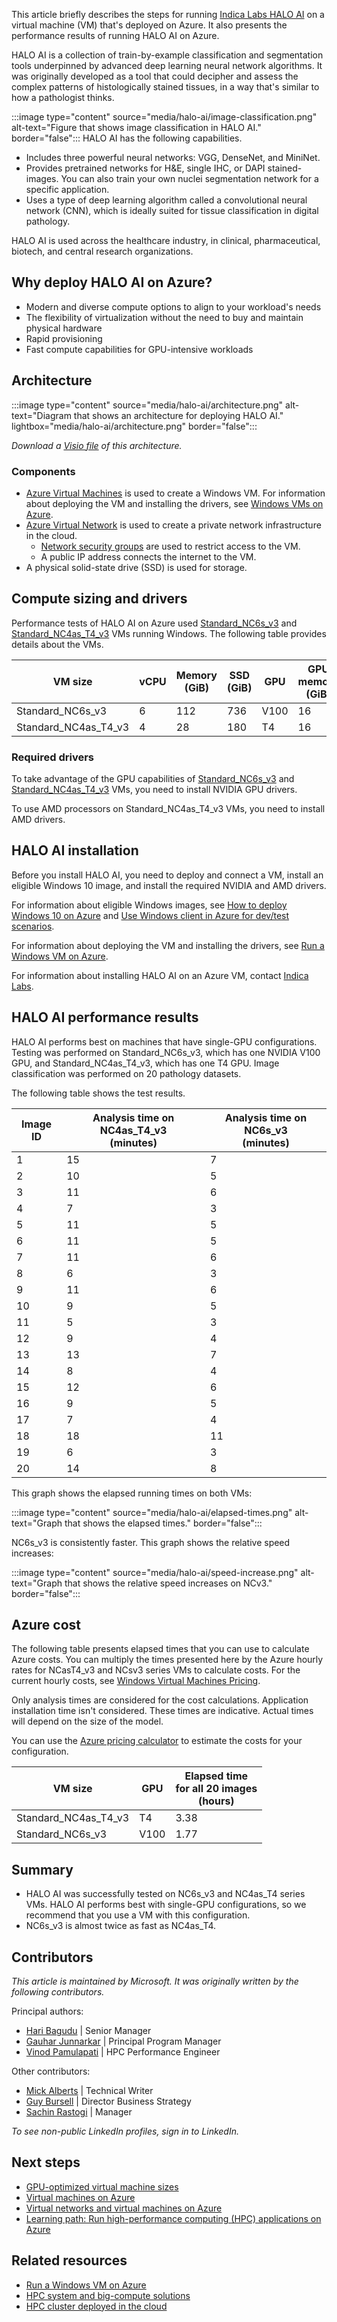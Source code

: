 This article briefly describes the steps for running [Indica Labs HALO AI](https://indicalab.com/halo-ai) on a virtual machine (VM) that's deployed on Azure. It also presents the performance results of running HALO AI on Azure.

HALO AI is a collection of train-by-example classification and segmentation tools underpinned by advanced deep learning neural network algorithms. It was originally developed as a tool that could decipher and assess the complex patterns of histologically stained tissues, in a way that's similar to how a pathologist thinks. 

:::image type="content" source="media/halo-ai/image-classification.png" alt-text="Figure that shows image classification in HALO AI." border="false":::
HALO AI has the following capabilities.

- Includes three powerful neural networks: VGG, DenseNet, and MiniNet. 
- Provides pretrained networks for H&E, single IHC, or DAPI stained-images. You can also train your own nuclei segmentation network for a specific application.
- Uses a type of deep learning algorithm called a convolutional neural network (CNN), which is ideally suited for tissue classification in digital pathology.

HALO AI is used across the healthcare industry, in clinical, pharmaceutical, biotech, and central research organizations.

## Why deploy HALO AI on Azure?

- Modern and diverse compute options to align to your workload's needs
- The flexibility of virtualization without the need to buy and maintain physical hardware
- Rapid provisioning
- Fast compute capabilities for GPU-intensive workloads

## Architecture

:::image type="content" source="media/halo-ai/architecture.png" alt-text="Diagram that shows an architecture for deploying HALO AI." lightbox="media/halo-ai/architecture.png" border="false":::

*Download a [Visio file](https://arch-center.azureedge.net/halo-ai.vsdx) of this
architecture.*

### Components

- [Azure Virtual Machines](https://azure.microsoft.com/services/virtual-machines) is
    used to create a Windows VM. For information about deploying the VM and installing the drivers, see [Windows VMs on Azure](../../reference-architectures/n-tier/windows-vm.yml).
- [Azure Virtual Network](https://azure.microsoft.com/services/virtual-network) is
    used to create a private network infrastructure in the cloud.
  - [Network security groups](/azure/virtual-network/network-security-groups-overview) are used to restrict access to the VM.  
  - A public IP address connects the internet to the VM.
- A physical solid-state drive (SSD) is used for storage.

## Compute sizing and drivers

Performance tests of HALO AI on Azure used [Standard_NC6s_v3](/azure/virtual-machines/ncv3-series) and [Standard_NC4as_T4_v3](/azure/virtual-machines/nct4-v3-series) VMs running Windows. The following table provides details about the VMs.

|VM size|vCPU|Memory (GiB)|SSD (GiB)|GPU|GPU memory (GiB)|Maximum data disks|
|-|-|-|-|-|-|-|
|Standard_NC6s_v3|6|112|736|V100|16|12|
|Standard_NC4as_T4_v3|4|28|180|T4|16|8|

### Required drivers

To take advantage of the GPU capabilities of [Standard_NC6s_v3](/azure/virtual-machines/ncv3-series) and [Standard_NC4as_T4_v3](/azure/virtual-machines/nct4-v3-series) VMs, you need to install NVIDIA GPU drivers.

To use AMD processors on Standard_NC4as_T4_v3 VMs, you need to install AMD drivers.

## HALO AI installation

Before you install HALO AI, you need to deploy and connect a VM,  install an eligible Windows 10 image, and install the required NVIDIA and AMD drivers.

For information about eligible Windows images, see [How to deploy Windows 10 on Azure](/azure/virtual-machines/windows/windows-desktop-multitenant-hosting-deployment) and [Use Windows client in Azure for dev/test scenarios](/azure/virtual-machines/windows/client-images).

For information about deploying the VM and installing the drivers, see [Run a Windows VM on Azure](../../reference-architectures/n-tier/windows-vm.yml).

For information about installing HALO AI on an Azure VM, contact [Indica Labs](mailto:support@indicalab.com).

## HALO AI performance results

HALO AI performs best on machines that have single-GPU configurations.
Testing was performed on Standard_NC6s_v3, which has one NVIDIA V100 GPU, and Standard_NC4as_T4_v3, which has one T4 GPU. Image classification was performed on 20 pathology datasets.

The following table shows the test results.

|Image ID|Analysis time on NC4as_T4_v3<br> (minutes)|Analysis time on NC6s_v3<br> (minutes) |
|-|-|-|
|1|15|7|
|2|10|5|
|3|11|6|
|4|7|3|
|5|11|5|
|6|11|5|
|7|11|6|
|8|6|3|
|9|11|6|
|10|9|5|
|11|5|3|
|12|9|4|
|13|13|7|
|14|8|4|
|15|12|6|
|16	|9|	5|
|17|7|4|
|18|18|11|
|19|6|3|
|20|14|8|

This graph shows the elapsed running times on both VMs:

:::image type="content" source="media/halo-ai/elapsed-times.png" alt-text="Graph that shows the elapsed times."  border="false":::

NC6s_v3 is consistently faster. This graph shows the relative speed increases:

:::image type="content" source="media/halo-ai/speed-increase.png" alt-text="Graph that shows the relative speed increases on NCv3."  border="false":::

## Azure cost

The following table presents elapsed times that you can use to calculate Azure costs. You can multiply the times presented here by the Azure hourly rates for NCasT4_v3 and NCsv3 series VMs to calculate costs. For the current hourly costs, see [Windows Virtual Machines Pricing](https://azure.microsoft.com/pricing/details/virtual-machines/windows/#pricing). 

Only analysis times are considered for the cost calculations. Application installation time isn't considered. These times are indicative. Actual times will depend on the size of the model.

You can use the [Azure pricing calculator](https://azure.microsoft.com/pricing/calculator) to estimate the costs for your configuration.

|VM size|GPU|Elapsed time<br> for all 20 images<br> (hours)|
|-|-|-|
|Standard_NC4as_T4_v3|T4 |3.38|
|Standard_NC6s_v3|V100|1.77|
 
## Summary

- HALO AI was successfully tested on NC6s_v3 and NC4as_T4 series VMs. HALO AI performs best with single-GPU configurations, so we recommend that you use a VM with this configuration.
- NC6s_v3 is almost twice as fast as NC4as_T4.

## Contributors

*This article is maintained by Microsoft. It was originally written by
the following contributors.*

Principal authors:

- [Hari Bagudu](https://www.linkedin.com/in/hari-bagudu-88732a19) |
    Senior Manager
- [Gauhar Junnarkar](https://www.linkedin.com/in/gauharjunnarkar) |
    Principal Program Manager
- [Vinod Pamulapati](https://www.linkedin.com/in/vinod-reddy-20481a104) |
    HPC Performance Engineer

Other contributors:

- [Mick Alberts](https://www.linkedin.com/in/mick-alberts-a24a1414) |
    Technical Writer
- [Guy Bursell](https://www.linkedin.com/in/guybursell) | Director
    Business Strategy
- [Sachin Rastogi](https://www.linkedin.com/in/sachin-rastogi-907a3b5) |
    Manager

*To see non-public LinkedIn profiles, sign in to LinkedIn.*

## Next steps

- [GPU-optimized virtual machine sizes](/azure/virtual-machines/sizes-gpu)
- [Virtual machines on Azure](/azure/virtual-machines/overview)
- [Virtual networks and virtual machines on Azure](/azure/virtual-network/network-overview)
- [Learning path: Run high-performance computing (HPC) applications on Azure](/learn/paths/run-high-performance-computing-applications-azure)

## Related resources

- [Run a Windows VM on Azure](../../reference-architectures/n-tier/windows-vm.yml)
- [HPC system and big-compute solutions](../../solution-ideas/articles/big-compute-with-azure-batch.yml)
- [HPC cluster deployed in the cloud](../../solution-ideas/articles/hpc-cluster.yml)
